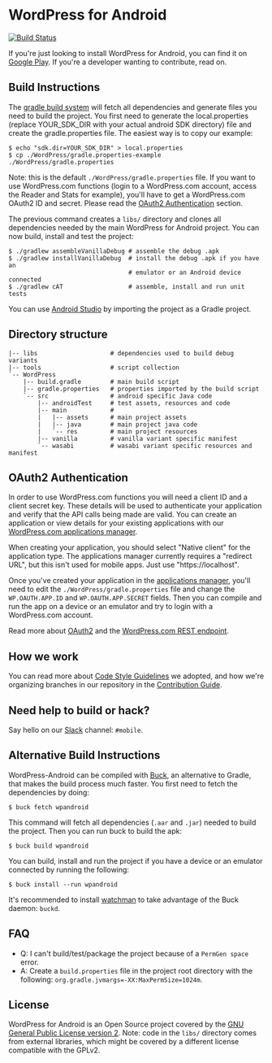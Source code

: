 # WordPress for Android #

[![Build Status](https://travis-ci.org/wordpress-mobile/WordPress-Android.svg?branch=develop)](https://travis-ci.org/wordpress-mobile/WordPress-Android)

If you're just looking to install WordPress for Android, you can find
it on [Google Play][1]. If you're a developer wanting to contribute,
read on.

## Build Instructions ##

The [gradle build system][2] will fetch all dependencies and generate
files you need to build the project. You first need to generate the
local.properties (replace YOUR_SDK_DIR with your actual android SDK directory)
file and create the gradle.properties file. The easiest way is to copy
our example:

    $ echo "sdk.dir=YOUR_SDK_DIR" > local.properties
    $ cp ./WordPress/gradle.properties-example ./WordPress/gradle.properties

Note: this is the default `./WordPress/gradle.properties` file. If you
want to use WordPress.com functions (login to a WordPress.com account,
access the Reader and Stats for example), you'll have to get a WordPress.com
OAuth2 ID and secret. Please read the
[OAuth2 Authentication](#oauth2-authentication) section.

The previous command creates a `libs/` directory and clones all dependencies needed
by the main WordPress for Android project. You can now build, install and
test the project:

    $ ./gradlew assembleVanillaDebug # assemble the debug .apk
    $ ./gradlew installVanillaDebug  # install the debug .apk if you have an
                                     # emulator or an Android device connected
    $ ./gradlew cAT                  # assemble, install and run unit tests

You can use [Android Studio][3] by importing the project as a Gradle project.

## Directory structure ##

    |-- libs                    # dependencies used to build debug variants
    |-- tools                   # script collection
    `-- WordPress
        |-- build.gradle        # main build script
        |-- gradle.properties   # properties imported by the build script
        `-- src                 # android specific Java code
            |-- androidTest     # test assets, resources and code
            |-- main            #
            |   |-- assets      # main project assets
            |   |-- java        # main project java code
            |   `-- res         # main project resources
            |-- vanilla         # vanilla variant specific manifest
            `-- wasabi          # wasabi variant specific resources and manifest

## OAuth2 Authentication ##

In order to use WordPress.com functions you will need a client ID and
a client secret key. These details will be used to authenticate your
application and verify that the API calls being made are valid. You can
create an application or view details for your existing applications with
our [WordPress.com applications manager][5].

When creating your application, you should select "Native client" for the
application type. The applications manager currently requires a "redirect URL",
but this isn't used for mobile apps. Just use "https://localhost".

Once you've created your application in the [applications manager][5], you'll
need to edit the `./WordPress/gradle.properties` file and change the
`WP.OAUTH.APP.ID` and `WP.OAUTH.APP.SECRET` fields. Then you can compile and
run the app on a device or an emulator and try to login with a WordPress.com
account.

Read more about [OAuth2][6] and the [WordPress.com REST endpoint][7].

## How we work ##

You can read more about [Code Style Guidelines](CODESTYLE.md) we adopted, and
how we're organizing branches in our repository in the
[Contribution Guide](CONTRIBUTING.md).

## Need help to build or hack? ##

Say hello on our [Slack][4] channel: `#mobile`.

## Alternative Build Instructions ##

WordPress-Android can be compiled with [Buck][8], an alternative to Gradle,
that makes the build process much faster. You first need to fetch the
dependencies by doing:

    $ buck fetch wpandroid

This command will fetch all dependencies (`.aar` and `.jar`) needed to build
the project. Then you can run buck to build the apk:

    $ buck build wpandroid

You can build, install and run the project if you have a device or an emulator
connected by running the following:

    $ buck install --run wpandroid

It's recommended to install [watchman][9] to take advantage of the Buck
daemon: `buckd`.

## FAQ ##

* Q: I can't build/test/package the project because of a `PermGen space` error.
* A: Create a `build.properties` file in the project root directory with the following: `org.gradle.jvmargs=-XX:MaxPermSize=1024m`.

## License ##

WordPress for Android is an Open Source project covered by the
[GNU General Public License version 2](LICENSE.md). Note: code
in the `libs/` directory comes from external libraries, which might
be covered by a different license compatible with the GPLv2.

[1]: https://play.google.com/store/apps/details?id=org.wordpress.android
[2]: http://tools.android.com/tech-docs/new-build-system/user-guide
[3]: http://developer.android.com/sdk/installing/studio.html
[4]: https://make.wordpress.org/chat/
[5]: https://developer.wordpress.com/apps/
[6]: https://developer.wordpress.com/docs/oauth2/
[7]: https://developer.wordpress.com/docs/api/
[8]: https://facebook.github.io/buck
[9]: https://facebook.github.io/watchman/docs/install.html
